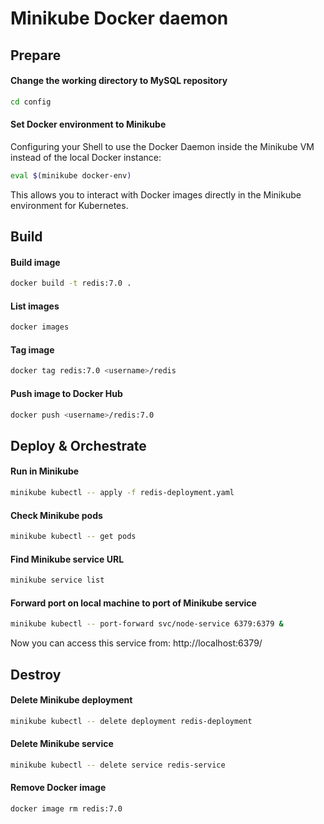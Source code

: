 # Minikube Docker daemon
## Prepare
#### Change the working directory to MySQL repository
```bash
cd config
```
#### Set Docker environment to Minikube
Configuring your Shell to use the Docker Daemon inside the Minikube VM instead of the local Docker instance:  

```bash
eval $(minikube docker-env)
```

This allows you to interact with Docker images directly in the Minikube environment for Kubernetes.

## Build
#### Build image
```bash
docker build -t redis:7.0 .
```
#### List images
```bash
docker images
```
#### Tag image
```bash
docker tag redis:7.0 <username>/redis  
```
#### Push image to Docker Hub
```bash
docker push <username>/redis:7.0  
```

## Deploy & Orchestrate
#### Run in Minikube
```bash
minikube kubectl -- apply -f redis-deployment.yaml
```
#### Check Minikube pods
```bash
minikube kubectl -- get pods
```
#### Find Minikube service URL
```bash
minikube service list
```
#### Forward port on local machine to port of Minikube service
```bash
minikube kubectl -- port-forward svc/node-service 6379:6379 &
```
Now you can access this service from: http://localhost:6379/ 

## Destroy
#### Delete Minikube deployment
```bash
minikube kubectl -- delete deployment redis-deployment
```
#### Delete Minikube service
```bash
minikube kubectl -- delete service redis-service
```
#### Remove Docker image
```bash
docker image rm redis:7.0
```